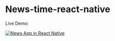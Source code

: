 # News-time-react-native

Live Demo:

[![News App in React Native](http://img.youtube.com/vi/eLEaGb3-p7I/0.jpg)](http://www.youtube.com/watch?v=eLEaGb3-p7I "News App in React Native")
